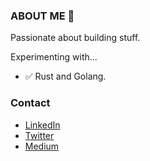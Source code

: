 ### ABOUT ME 🙂
Passionate about building stuff.


<!-- ### Tech Stack -->

Experimenting with...
- ✅ Rust and Golang.

<!-- 
### Badges & Certifications

🎯 [Emurgo Certified Ethereum Professional Developer](https://www.credly.com/badges/6ee88250-ef37-442b-a8b7-50f1e26417c3/public_url) -->

<!-- 
### Other Experiences & Volunteering

- 🥇 Ex-Google Student's Club Lead - Rivers State University.
- 🥇 Blacks in Technology Chapter President - Abuja, Nigeria.
- 🥇 Community Manager - African Blockchain Centre for Developers. -->

### Contact

- [LinkedIn](https://www.linkedin.com/in/otobongfp)
- [Twitter](https://www.twitter.com/otobongfp)
- [Medium](https://medium.com/@otobongpeter)
